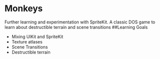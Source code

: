# Monkeys
Further learning and experimentation with SpriteKit. A classic DOS game to learn about destructible terrain and scene transitions
##Learning Goals
<ul>
<li>Mixing UIKit and SpriteKit</li>
<li>Texture atlases</li>
<li>Scene Transitions</li>
<li>Destructible terrain</li>
</ul>
